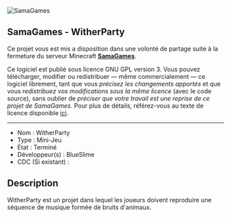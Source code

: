 ![SamaGames](https://assets.samagames.net/images/logo.png "SamaGames logo")

## SamaGames - WitherParty

Ce projet vous est mis a disposition dans une volonté de partage suite à la fermeture du serveur Minecraft [**SamaGames**](http://samagames.net).

Ce logiciel est publié sous licence GNU GPL version 3. Vous pouvez télécharger, modifier ou redistribuer — même commercialement — ce logiciel librement, tant que vous *précisez les changements apportés* et que vous *redistribuez vos modifications sous la même licence* (avec le code source), sans oublier de *préciser que votre travail est une reprise de ce projet de SamaGames*.
Pour plus de détails, référez-vous au texte de licence disponible [ici](LICENCE).

------------------------------------

- Nom : WitherParty
- Type : Mini-Jeu
- État : Terminé
- Développeur(s) : BlueSlime
- CDC (Si existant) : 

## Description
WitherParty est un projet dans lequel les joueurs doivent reproduire une séquence de musique formée de bruits d'animaux.